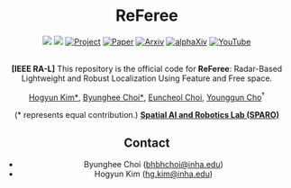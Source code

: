 <div align="center">
  <h1>ReFeree</h1>
  <a href="https://github.com/sparolab/solid/tree/master/"><img src="https://img.shields.io/badge/-C++-blue?logo=cplusplus" /></a>
  <a href="https://github.com/sparolab/solid/tree/master"><img src="https://img.shields.io/badge/Python-3670A0?logo=python&logoColor=ffdd54" /></a>
  <a href="https://sites.google.com/view/lidar-solid"><img src="https://github.com/sparolab/Joint_ID/blob/main/fig/badges/badge-website.svg" alt="Project" /></a>
  <a href="https://ieeexplore.ieee.org/abstract/document/10629042"><img src="https://img.shields.io/badge/Paper-PDF-yellow" alt="Paper" /></a>
  <a href="https://arxiv.org/abs/2408.07330"><img src="https://img.shields.io/badge/arXiv-2408.07330-b31b1b.svg?style=flat-square" alt="Arxiv" /></a>
  <a href="https://www.alphaxiv.org/abs/2408.07330"><img src="https://img.shields.io/badge/alphaXiv-2408.07330-darkred" alt="alphaXiv" /></a>
  <a href="https://www.youtube.com/watch?v=4sAWWfZTwLs"><img src="https://badges.aleen42.com/src/youtube.svg" alt="YouTube" /></a>
  <br />
  <br />

**[IEEE RA-L]** This repository is the official code for **ReFeree**: Radar-Based Lightweight and Robust Localization Using Feature and Free space.

  <a href="https://scholar.google.com/citations?user=t5UEbooAAAAJ&hl=ko" target="_blank">Hogyun Kim*</a><sup></sup>,
  <a href="https://scholar.google.com/citations?user=JCJAwgIAAAAJ&hl=ko" target="_blank">Byunghee Choi*</a><sup></sup>,
  <a href="" target="_blank">Euncheol Choi</a><sup></sup>,
  <a href="https://scholar.google.com/citations?user=W5MOKWIAAAAJ&hl=ko" target="_blank">Younggun Cho</a><sup>†</sup>

(* represents equal contribution.)
**[Spatial AI and Robotics Lab (SPARO)](https://sites.google.com/view/sparo/%ED%99%88?authuser=0&pli=1)**

## Contact
* Byunghee Choi (bhbhchoi@inha.edu)
* Hogyun Kim (hg.kim@inha.edu)

